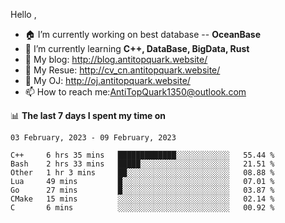 
Hello , 

- 🏠 I’m currently working on best database -- **OceanBase**
- 🌱 I’m currently learning **C++, DataBase, BigData, Rust**
- 🔭 My blog:   http://blog.antitopquark.website/ 
- 👦 My Resue:  http://cv_cn.antitopquark.website/
- 🚉 My OJ:     http://oj.antitopquark.website/
- 📫 How to reach me:AntiTopQuark1350@outlook.com


📊 **The last 7 days I spent my time on** 

<!--START_SECTION:waka-->
```text
03 February, 2023 - 09 February, 2023

C++     6 hrs 35 mins   █████████████░░░░░░░░░░░░   55.44 % 
Bash    2 hrs 33 mins   █████░░░░░░░░░░░░░░░░░░░░   21.51 % 
Other   1 hr 3 mins     ██░░░░░░░░░░░░░░░░░░░░░░░   08.88 % 
Lua     49 mins         █░░░░░░░░░░░░░░░░░░░░░░░░   07.01 % 
Go      27 mins         █░░░░░░░░░░░░░░░░░░░░░░░░   03.87 % 
CMake   15 mins         ░░░░░░░░░░░░░░░░░░░░░░░░░   02.14 % 
C       6 mins          ░░░░░░░░░░░░░░░░░░░░░░░░░   00.92 %
```
<!--END_SECTION:waka-->


